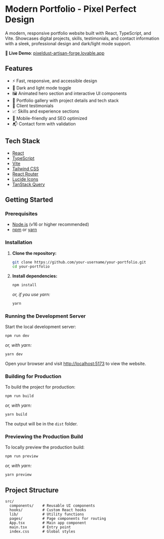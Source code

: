 # Modern Portfolio - Pixel Perfect Design

A modern, responsive portfolio website built with React, TypeScript, and Vite. Showcases digital projects, skills, testimonials, and contact information with a sleek, professional design and dark/light mode support.

**🔗 Live Demo**: [pixeldust-artisan-forge.lovable.app](https://artisan-web-wizardry.lovable.app/)  

## Features

- ⚡ Fast, responsive, and accessible design
- 🌙 Dark and light mode toggle
- 🖼️ Animated hero section and interactive UI components
- 💼 Portfolio gallery with project details and tech stack
- 💬 Client testimonials
- 📈 Skills and experience sections
- 📱 Mobile-friendly and SEO optimized
- 📬 Contact form with validation

## Tech Stack

- [React](https://react.dev/)
- [TypeScript](https://www.typescriptlang.org/)
- [Vite](https://vitejs.dev/)
- [Tailwind CSS](https://tailwindcss.com/)
- [React Router](https://reactrouter.com/)
- [Lucide Icons](https://lucide.dev/)
- [TanStack Query](https://tanstack.com/query/latest)

## Getting Started

### Prerequisites

- [Node.js](https://nodejs.org/) (v16 or higher recommended)
- [npm](https://www.npmjs.com/) or [yarn](https://yarnpkg.com/)

### Installation

1. **Clone the repository:**
   ```sh
   git clone https://github.com/your-username/your-portfolio.git
   cd your-portfolio
   ```

2. **Install dependencies:**
   ```sh
   npm install
   ```
   _or, if you use yarn:_
   ```sh
   yarn
   ```

### Running the Development Server

Start the local development server:

```sh
npm run dev
```
_or, with yarn:_
```sh
yarn dev
```

Open your browser and visit [http://localhost:5173](http://localhost:5173) to view the website.

### Building for Production

To build the project for production:

```sh
npm run build
```
_or, with yarn:_
```sh
yarn build
```

The output will be in the `dist` folder.

### Previewing the Production Build

To locally preview the production build:

```sh
npm run preview
```
_or, with yarn:_
```sh
yarn preview
```

## Project Structure

```
src/
  components/    # Reusable UI components
  hooks/         # Custom React hooks
  lib/           # Utility functions
  pages/         # Page components for routing
  App.tsx        # Main app component
  main.tsx       # Entry point
  index.css      # Global styles
```
